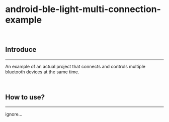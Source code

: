 # android-ble-light-multi-connection-example

<br/>

## Introduce
***
An example of an actual project that connects and controls multiple bluetooth devices at the same time.

<br/>

## How to use?
***
ignore...
